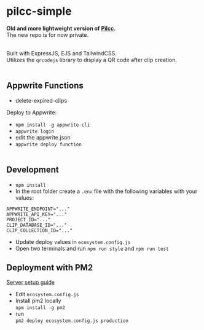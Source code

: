 # pilcc-simple

<b>Old and more lightweight version of [Pilcc](https://pilc.cc).</b><br>
The new repo is for now private.<br><br>

Built with ExpressJS, EJS and TailwindCSS.<br>
Utilizes the `qrcodejs` library to display a QR code after clip creation.<br><br>

## Appwrite Functions

- delete-expired-clips<br>

Deploy to Appwrite:<br>
- `npm install -g appwrite-cli`
- `appwrite login`
- edit the appwrite.json
- `appwrite deploy function` <br><br>

## Development

- `npm install`
- In the root folder create a `.env` file with the following variables with your values:
```
APPWRITE_ENDPOINT="..."
APPWRITE_API_KEY="..."
PROJECT_ID="..."
CLIP_DATABASE_ID="..."
CLIP_COLLECTION_ID="..."
```
- Update deploy values in `ecosystem.config.js`
- Open two terminals and run `npm run style` and `npm run test`

## Deployment with PM2

[Server setup guide](https://notes.ciliscu.com/40683/setup-easy-node-js-app-deployment-with-pm2-on-a-caddy-server-ubuntu)
<br>
- Edit `ecosystem.config.js`
- Install pm2 locally<br>
`npm install -g pm2`
- run<br>
`pm2 deploy ecosystem.config.js production`
